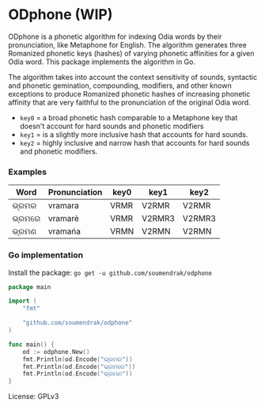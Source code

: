 # ODphone (WIP)

ODphone is a phonetic algorithm for indexing Odia words by their pronunciation, like Metaphone for English. The algorithm generates three Romanized phonetic keys (hashes) of varying phonetic affinities for a given Odia word. This package implements the algorithm in Go.

The algorithm takes into account the context sensitivity of sounds, syntactic and phonetic gemination, compounding, modifiers, and other known exceptions to produce Romanized phonetic hashes of increasing phonetic affinity that are very faithful to the pronunciation of the original Odia word.

- `key0` = a broad phonetic hash comparable to a Metaphone key that doesn't account for hard sounds and phonetic modifiers
- `key1` = is a slightly more inclusive hash that accounts for hard sounds.
- `key2` = highly inclusive and narrow hash that accounts for hard sounds and phonetic modifiers.

### Examples

| Word    | Pronunciation | key0 | key1   | key2      |
|---------|---------------|------|--------|-----------|
| ଭ୍ରମର   | vramara       | VRMR | V2RMR  | V2RMR     |
| ଭ୍ରମରେ  | vramarè       | VRMR | V2RMR3 | V2RMR3    |
| ଭ୍ରମଣ   | vramańa       | VRMN | V2RMN  | V2RMN     |

### Go implementation

Install the package:
`go get -u github.com/soumendrak/odphone`

```go
package main

import (
	"fmt"

	"github.com/soumendrak/odphone"
)

func main() {
	od := odphone.New()
	fmt.Println(od.Encode("ଭ୍ରମର"))
	fmt.Println(od.Encode("ଭ୍ରମରେ"))
	fmt.Println(od.Encode("ଭ୍ରମଣ"))
}

```

License: GPLv3
